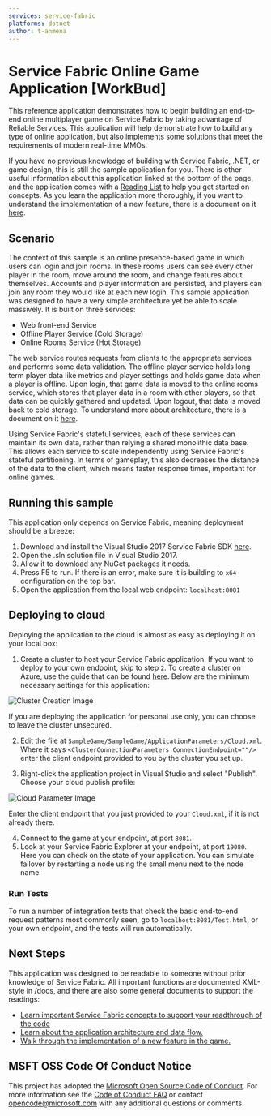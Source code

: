 ```yaml
---
services: service-fabric
platforms: dotnet
author: t-anmena
---
```


# Service Fabric Online Game Application [WorkBud]
This reference application demonstrates how to begin building an end-to-end online multiplayer game on Service Fabric by taking advantage of Reliable Services. This application will help demonstrate how to build any type of online application, but also implements some solutions that meet the requirements of modern real-time MMOs.

If you have no previous knowledge of building with Service Fabric, .NET, or game design, this is still the sample application for you. There is other useful information about this application linked at the bottom of the page, and the application comes with a [Reading List][3] to help you get started on concepts. As you learn the application more thoroughly, if you want to understand the implementation of a new feature, there is a document on it [here][5].

## Scenario
The context of this sample is an online presence-based game in which users can login and join rooms. In these rooms users can see every other player in the room, move around the room, and change features about themselves. Accounts and player information are persisted, and players can join any room they would like at each new login. This sample application was designed to have a very simple architecture yet be able to scale massively. It is built on three services:

- Web front-end Service
- Offline Player Service (Cold Storage)
- Online Rooms Service (Hot Storage)

The web service routes requests from clients to the appropriate services and performs some data validation. The offline player service holds long term player data like metrics and player settings and holds game data when a player is offline. Upon login, that game data is moved to the online rooms service, which stores that player data in a room with other players, so that data can be quickly gathered and updated. Upon logout, that data is moved back to cold storage. To understand more about architecture, there is a document on it [here][4].

Using Service Fabric's stateful services, each of these services can maintain its own data, rather than relying a shared monolithic data base. This allows each service to scale independently using Service Fabric's stateful partitioning. In terms of gameplay, this also decreases the distance of the data to the client, which means faster response times, important for online games.

## Running this sample
This application only depends on Service Fabric, meaning deployment should be a breeze:

1. Download and install the Visual Studio 2017 Service Fabric SDK [here][1].
2. Open the .sln solution file in Visual Studio 2017.
3. Allow it to download any NuGet packages it needs.
4. Press F5 to run. If there is an error, make sure it is building to `x64` configuration on the top bar.
5. Open the application from the local web endpoint: `localhost:8081`

## Deploying to cloud
Deploying the application to the cloud is almost as easy as deploying it on your local box:

1. Create a cluster to host your Service Fabric application. If you want to deploy to your own endpoint, skip to step `2`. To create a cluster on Azure, use the guide that can be found [here][2]. Below are the minimum necessary settings for this application:

![Cluster Creation Image][options1]

If you are deploying the application for personal use only, you can choose to leave the cluster unsecured.

2. Edit the file at `SampleGame/SampleGame/ApplicationParameters/Cloud.xml`. Where it says `<ClusterConnectionParameters ConnectionEndpoint=""/>` enter the client endpoint provided to you by the cluster you set up.

3. Right-click the application project in Visual Studio and select "Publish". Choose your cloud publish profile:

![Cloud Parameter Image][publish]

Enter the client endpoint that you just provided to your `Cloud.xml`, if it is not already there.

4. Connect to the game at your endpoint, at port `8081`.
5. Look at your Service Fabric Explorer at your endpoint, at port `19080`. Here you can check on the state of your application. You can simulate failover by restarting a node using the small menu next to the node name.

### Run Tests
To run a number of integration tests that check the basic end-to-end request patterns most commonly seen, go to `localhost:8081/Test.html`, or your own endpoint, and the tests will run automatically.

## Next Steps
This application was designed to be readable to someone without prior knowledge of Service Fabric. All important functions are documented XML-style in /docs, and there are also some general documents to support the readings:
- [Learn important Service Fabric concepts to support your readthrough of the code][3]
- [Learn about the application architecture and data flow.][4]
- [Walk through the implementation of a new feature in the game.][5]

## MSFT OSS Code Of Conduct Notice
This project has adopted the [Microsoft Open Source Code of Conduct](https://opensource.microsoft.com/codeofconduct/). For more information see the [Code of Conduct FAQ](https://opensource.microsoft.com/codeofconduct/faq/) or contact [opencode@microsoft.com](mailto:opencode@microsoft.com) with any additional questions or comments.

[1]: https://docs.microsoft.com/en-us/azure/service-fabric/service-fabric-get-started
[2]: https://docs.microsoft.com/en-us/azure/service-fabric/service-fabric-cluster-creation-via-portal#create-cluster-in-the-azure-portal
[3]: ../master/docs/concepts.md
[4]: ../master/docs/architecture.md
[5]: ../master/docs/newfeature.md
[options1]: ../master/docs/media/options1.png
[publish]: ../master/docs/media/publish.png
